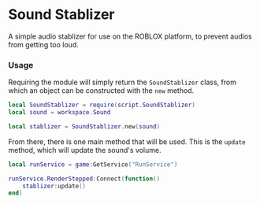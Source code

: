 
# Sound Stablizer
A simple audio stablizer for use on the ROBLOX platform, to prevent audios from getting too loud.

### Usage
Requiring the module will simply return the `SoundStablizer` class, from which an object can be constructed with the `new` method.
```lua
local SoundStablizer = require(script.SoundStablizer)
local sound = workspace.Sound

local stablizer = SoundStablizer.new(sound)
```
From there, there is one main method that will be used. This is the `update` method, which will update the sound's volume.
```lua
local runService = game:GetService("RunService")

runService.RenderStepped:Connect(function()
    stablizer:update()
end)
```
